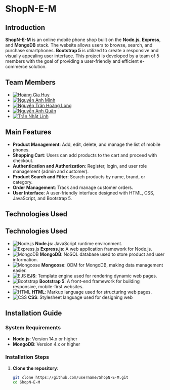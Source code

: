 # **ShopN-E-M**

## **Introduction**

**ShopN-E-M** is an online mobile phone shop built on the **Node.js**, **Express**, and **MongoDB** stack. The website allows users to browse, search, and purchase smartphones. **Bootstrap 5** is utilized to create a responsive and visually appealing user interface. This project is developed by a team of 5 members with the goal of providing a user-friendly and efficient e-commerce solution.

## **Team Members**

- [![Hoàng Gia Huy](https://img.shields.io/badge/GitHub-Hoàng%20Gia%20Huy-181717?style=flat&logo=github)](https://github.com/huyhoanglc)
- [![Nguyễn Anh Minh](https://img.shields.io/badge/GitHub-Nguyễn%20Anh%20Minh-181717?style=flat&logo=github)](https://github.com/Minnnnnnnnnnnnnnnnnnn)
- [![Nguyễn Trần Hoàng Long](https://img.shields.io/badge/GitHub-Nguyễn%20Trần%20Hoàng%20Long-181717?style=flat&logo=github)](https://github.com/HoangLong510)
- [![Nguyễn Anh Quân](https://img.shields.io/badge/GitHub-Nguyễn%20Anh%20Quân-181717?style=flat&logo=github)](https://github.com/aq0811)
- [![Trần Nhật Linh](https://img.shields.io/badge/GitHub-Trần%20Nhật%20Linh-181717?style=flat&logo=github)](https://github.com/trannhatlinh)

## **Main Features**

- **Product Management**: Add, edit, delete, and manage the list of mobile phones.
- **Shopping Cart**: Users can add products to the cart and proceed with checkout.
- **Authentication and Authorization**: Register, login, and user role management (admin and customer).
- **Product Search and Filter**: Search products by name, brand, or category.
- **Order Management**: Track and manage customer orders.
- **User Interface**: A user-friendly interface designed with HTML, CSS, JavaScript, and Bootstrap 5.

## **Technologies Used**

## **Technologies Used**

- ![Node.js](https://img.shields.io/badge/Node.js-339933?style=for-the-badge&logo=nodedotjs&logoColor=white) **Node.js**: JavaScript runtime environment.
- ![Express.js](https://img.shields.io/badge/Express.js-000000?style=for-the-badge&logo=express&logoColor=white) **Express.js**: A web application framework for Node.js.
- ![MongoDB](https://img.shields.io/badge/MongoDB-47A248?style=for-the-badge&logo=mongodb&logoColor=white) **MongoDB**: NoSQL database used to store product and user information.
- ![Mongoose](https://img.shields.io/badge/Mongoose-880000?style=for-the-badge&logoColor=white) **Mongoose**: ODM for MongoDB, making data management easier.
- ![EJS](https://img.shields.io/badge/EJS-8BC34A?style=for-the-badge&logoColor=white) **EJS**: Template engine used for rendering dynamic web pages.
- ![Bootstrap](https://img.shields.io/badge/Bootstrap-563D7C?style=for-the-badge&logo=bootstrap&logoColor=white) **Bootstrap 5**: A front-end framework for building responsive, mobile-first websites.
- ![HTML](https://img.shields.io/badge/HTML5-E34F26?style=for-the-badge&logo=html5&logoColor=white) **HTML**: Markup language used for structuring web pages.
- ![CSS](https://img.shields.io/badge/CSS3-1572B6?style=for-the-badge&logo=css3&logoColor=white) **CSS**: Stylesheet language used for designing web

## **Installation Guide**

### **System Requirements**

- **Node.js**: Version 14.x or higher
- **MongoDB**: Version 4.x or higher

### **Installation Steps**

1. **Clone the repository**:
   ```bash
   git clone https://github.com/username/ShopN-E-M.git
   cd ShopN-E-M
   ```
